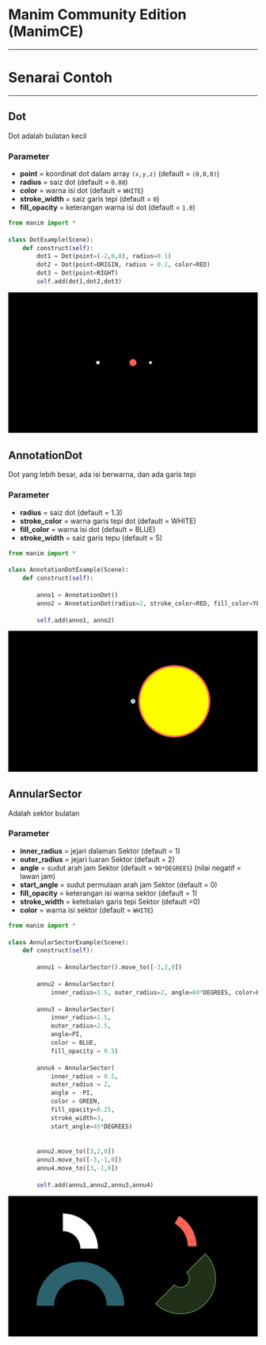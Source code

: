 # Manim Community Edition (ManimCE)

___

# Senarai Contoh

___

## Dot
Dot adalah bulatan kecil

### Parameter
- **point** = koordinat dot dalam array `(x,y,z)` (default = `(0,0,0)`)
- **radius** = saiz dot (default = `0.08`)
- **color** = warna isi dot (default = `WHITE`)
- **stroke_width** = saiz garis tepi (default = `0`)
- **fill_opacity** = keterangan warna isi dot (default = `1.0`)

```python
from manim import *

class DotExample(Scene):
    def construct(self):
        dot1 = Dot(point=(-2,0,0), radius=0.1)
        dot2 = Dot(point=ORIGIN, radius = 0.2, color=RED)
        dot3 = Dot(point=RIGHT)
        self.add(dot1,dot2,dot3)
```
![Contoh Dot](image/DotExample_ManimCE_v0.15.2.png)


## AnnotationDot
Dot yang lebih besar, ada isi berwarna, dan ada garis tepi

### Parameter
- **radius** = saiz dot (default = 1.3)
- **stroke_color** = warna garis tepi dot (default = WHITE)
- **fill_color** = warna isi dot (default = BLUE)
- **stroke_width** = saiz garis tepu (default = 5)

```python
from manim import *

class AnnotationDotExample(Scene):
    def construct(self):

        anno1 = AnnotationDot()
        anno2 = AnnotationDot(radius=2, stroke_color=RED, fill_color=YELLOW, stroke_width=10).next_to(anno1,RIGHT)

        self.add(anno1, anno2)
```
![AnnotationDot](image/AnnotationDotExample_ManimCE_v0.15.2.png)


## AnnularSector
Adalah sektor bulatan

### Parameter
- **inner_radius** = jejari dalaman Sektor (default = 1)
- **outer_radius** = jejari luaran Sektor (default = 2)
- **angle** = sudut arah jam Sektor (default = `90*DEGREES`) (nilai negatif = lawan jam)
- **start_angle** = sudut permulaan arah jam Sektor (default = 0)
- **fill_opacity** = keterangan isi warna sektor (default = 1)
- **stroke_width** = ketebalan garis tepi Sektor (default =0)
- **color** = warna isi sektor (default = `WHITE`)


```python
from manim import *

class AnnularSectorExample(Scene):
    def construct(self):

        annu1 = AnnularSector().move_to([-3,2,0])

        annu2 = AnnularSector(
            inner_radius=1.5, outer_radius=2, angle=60*DEGREES, color=RED)

        annu3 = AnnularSector(
            inner_radius=1.5, 
            outer_radius=2.5, 
            angle=PI, 
            color = BLUE, 
            fill_opacity = 0.5)

        annu4 = AnnularSector(
            inner_radius = 0.5, 
            outer_radius = 2, 
            angle = -PI, 
            color = GREEN, 
            fill_opacity=0.25,
            stroke_width=3,
            start_angle=45*DEGREES)
        

        annu2.move_to([3,2,0])
        annu3.move_to([-3,-1,0])
        annu4.move_to([3,-1,0])

        self.add(annu1,annu2,annu3,annu4)
```

![AnnularSector](image/AnnularSectorExample_ManimCE_v0.15.2.png)
